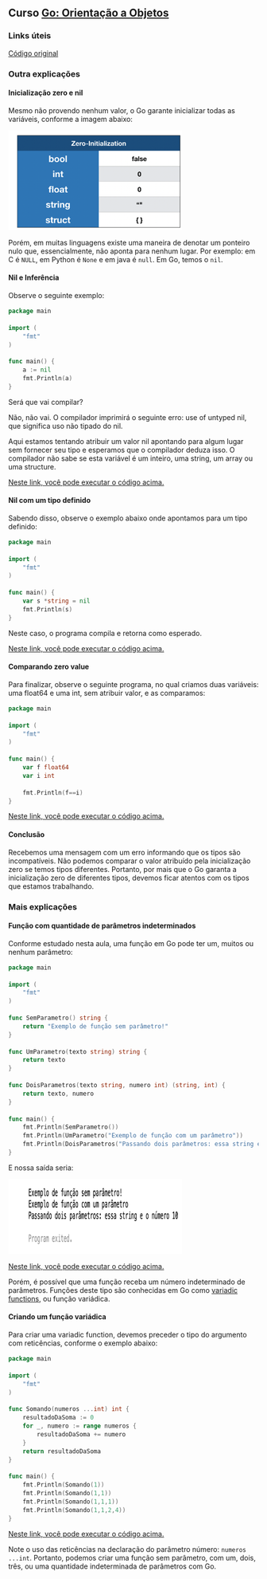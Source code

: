 ## Curso [Go: Orientação a Objetos](https://cursos.alura.com.br/course/go-lang-oo)  

### Links úteis

[Código original](https://github.com/alura-cursos/go_oo)  

### Outra explicações

#### Inicialização zero e nil  

Mesmo não provendo nenhum valor, o Go garante inicializar todas as variáveis, conforme a imagem abaixo:  

<!-- ![Inicializações de variáveis](img/inicializacoes_aula01.png) -->
<img src="img/inicializacoes_aula01.png" alt="Inicializações de variáveis" width="350" height="200">  

Porém, em muitas linguagens existe uma maneira de denotar um ponteiro nulo que, essencialmente, não aponta para nenhum lugar. Por exemplo: em C é `NULL`, em Python é `None` e em java é `null`. Em Go, temos o `nil`.

####  Nil e Inferência  

Observe o seguinte exemplo:

```go
package main

import (
    "fmt"
)

func main() {
    a := nil
    fmt.Println(a)
}
```

Será que vai compilar?

Não, não vai. O compilador imprimirá o seguinte erro: use of untyped nil, que significa uso não tipado do nil.

Aqui estamos tentando atribuir um valor nil apontando para algum lugar sem fornecer seu tipo e esperamos que o compilador deduza isso. O compilador não sabe se esta variável é um inteiro, uma string, um array ou uma structure.

[Neste link, você pode executar o código acima.](https://play.golang.org/p/kVcneO6nVdS)

#### Nil com um tipo definido  

Sabendo disso, observe o exemplo abaixo onde apontamos para um tipo definido:

```go
package main

import (
    "fmt"
)

func main() {
    var s *string = nil
    fmt.Println(s)
}
```

Neste caso, o programa compila e retorna <nil> como esperado.

[Neste link, você pode executar o código acima.](https://play.golang.org/p/gkwKo7rholt)

#### Comparando zero value  

Para finalizar, observe o seguinte programa, no qual criamos duas variáveis: uma float64 e uma int, sem atribuir valor, e as comparamos:

```go
package main

import (
    "fmt"
)

func main() {
    var f float64
    var i int 

    fmt.Println(f==i)
}
```

[Neste link, você pode executar o código acima.](https://play.golang.org/p/Ri6dLuyhjeg)

#### Conclusão  

Recebemos uma mensagem com um erro informando que os tipos são incompatíveis. Não podemos comparar o valor atribuído pela inicialização zero se temos tipos diferentes. Portanto, por mais que o Go garanta a inicialização zero de diferentes tipos, devemos ficar atentos com os tipos que estamos trabalhando.

### Mais explicações

#### Função com quantidade de parâmetros indeterminados  

Conforme estudado nesta aula, uma função em Go pode ter um, muitos ou nenhum parâmetro:

```go
package main

import (
    "fmt"
)

func SemParametro() string {
    return "Exemplo de função sem parâmetro!"
}

func UmParametro(texto string) string {
    return texto
}

func DoisParametros(texto string, numero int) (string, int) {
    return texto, numero
}

func main() {
    fmt.Println(SemParametro())
    fmt.Println(UmParametro("Exemplo de função com um parâmetro"))
    fmt.Println(DoisParametros("Passando dois parâmetros: essa string e o número", 10))
}
```

E nossa saída seria:

<img src="img/output_aula02.png" alt="Inicializações de variáveis" width="350" height="150">  

[Neste link, você pode executar o código acima.](https://play.golang.org/p/Kq5ZXTXLVrW)

Porém, é possível que uma função receba um número indeterminado de parâmetros. Funções deste tipo são conhecidas em Go como [variadic functions](https://en.wikipedia.org/wiki/Variadic_function), ou função variádica.

#### Criando um função variádica  

Para criar uma variadic function, devemos preceder o tipo do argumento com reticências, conforme o exemplo abaixo:

```go
package main

import (
    "fmt"
)

func Somando(numeros ...int) int {
    resultadoDaSoma := 0
    for _, numero := range numeros {
        resultadoDaSoma += numero
    }
    return resultadoDaSoma
}

func main() {
    fmt.Println(Somando(1))
    fmt.Println(Somando(1,1))
    fmt.Println(Somando(1,1,1))
    fmt.Println(Somando(1,1,2,4))
}
```

[Neste link, você pode executar o código acima.](https://play.golang.org/p/s-kHUpafjOP)

Note o uso das reticências na declaração do parâmetro número: `numeros ...int`. Portanto, podemos criar uma função sem parâmetro, com um, dois, três, ou uma quantidade indeterminada de parâmetros com Go.
